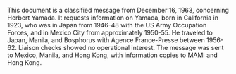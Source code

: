 This document is a classified message from December 16, 1963, concerning Herbert Yamada. It requests information on Yamada, born in California in 1923, who was in Japan from 1946-48 with the US Army Occupation Forces, and in Mexico City from approximately 1950-55. He traveled to Japan, Manila, and Bosphorus with Agence France-Presse between 1956-62. Liaison checks showed no operational interest. The message was sent to Mexico, Manila, and Hong Kong, with information copies to MAMI and Hong Kong.

